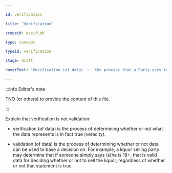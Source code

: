 ```yaml
---

id: verification

title: "Verification"

scopeid: essifLab

type: concept

typeid: verification

stage: draft

hoverText: "Verification (of data) --  the process that a Party uses to determine whether or not what that data represents is in fact true (veracity)."

---
```




:::info Editor's note

TNO (or others) to provide the content of this file.

:::



Explain that verification is not validation:

- verification (of data) is the process of determining whether or not what the data represents is in fact true (veracity).

- validation (of data) is the process of determining whether or not data can be used to base a decision on. For example, a liquor selling party may determine that if someone simply says (s)he is 18+, that is valid data for deciding whether or not to sell the liquor, regardless of whether or not that statement is true.